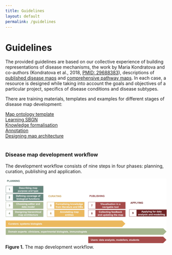 ```yaml
---
title: Guidelines
layout: default
permalink: /guidelines
---
```


# Guidelines

The provided guidelines are based on our collective experience of building representations of disease mechanisms, the work by Maria Kondratova and co-authors (Kondratova et al., 2018, [PMID: 29688383](https://pubmed.ncbi.nlm.nih.gov/29688383/)), descriptions of [published disease maps](https://disease-maps.org/publications#disease-maps) and [comprehensive pathway maps](/publications#comprehensive-pathway-maps). In each case, a resource is designed while taking into account the goals and objectives of a particular project, specifics of disease conditions and disease subtypes.    

There are training materials, templates and examples for different stages of disease map development:  

[Map ontology template](../template)  
[Learning SBGN](https://sbgn.github.io/learning)  
[Knowledge formalisation](../formalisation)  
[Annotation](../annotation)  
[Designing map architecture](../architecture)  
<br />

### Disease map development workflow

The development workflow consists of nine steps in four phases: planning, curation, publishing and application.

![](../images/guidelines/timeline.jpg)
**Figure 1.** The map development workflow.  

<!--
PLANNING AND DESIGN  
&nbsp; &nbsp; &nbsp; 1. Determining map purpose and type  
&nbsp; &nbsp; &nbsp; 2. Defining coverage of biological functions  
&nbsp; &nbsp; &nbsp; 3. Choosing a graphical standard and an editor  
&nbsp; &nbsp; &nbsp; 4. Designing map architecture  

CURATION  
&nbsp; &nbsp; &nbsp; 5. Formalising knowledge from literature and databases  
&nbsp; &nbsp; &nbsp; 6. Annotating map entities and interactions  

PUBLISHING ONINE  
&nbsp; &nbsp; &nbsp; 7. Visualising in a navigable tool  
&nbsp; &nbsp; &nbsp; 8. Collecting feedback and updating the map

APPLICATIONS  
&nbsp; &nbsp; &nbsp; 9. Applying the resource for data visualisation, modelling, hypothesis generation  
-->
